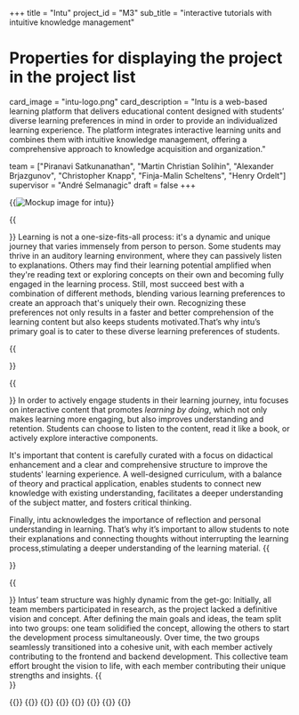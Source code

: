 +++
title = "Intu"
project_id = "M3"
sub_title = "interactive tutorials with intuitive knowledge management"


# Properties for displaying the project in the project list
card_image = "intu-logo.png"
card_description = "Intu is a web-based learning platform that delivers educational content designed with students’ diverse learning preferences in mind in order to provide an individualized learning experience. The platform integrates interactive learning units and combines them with intuitive knowledge management, offering a comprehensive approach to knowledge acquisition and organization." 

team = ["Piranavi Satkunanathan", "Martin Christian Solihin", "Alexander Brjazgunov", "Christopher Knapp", "Finja-Malin Scheltens", "Henry Ordelt"] 
supervisor = "André Selmanagic"
draft = false
+++

{{<image src="Intu-header.png" alt="Mockup image for intu">}}

{{<section title="Our Goal">}}
Learning is not a one-size-fits-all process: it's a dynamic and unique journey that varies immensely from person to person. Some students may thrive in an auditory learning environment, where they can passively listen to explanations. Others may find their learning potential amplified when they're reading text or exploring concepts on their own and becoming fully engaged in the learning process. Still, most succeed best with a combination of different methods, blending various learning preferences to create an approach that's uniquely their own. Recognizing these preferences not only results in a faster and better comprehension of the learning content but also keeps students motivated.That’s why intu’s primary goal is to cater to these diverse learning preferences of students.

{{</section>}}

{{<section title="Main Ideas">}}
In order to actively engage students in their learning journey, intu focuses on interactive content that promotes *learning by doing*, which not only makes learning more engaging, but also improves understanding and retention. Students can choose to listen to the content, read it like a book, or actively explore interactive components.

It's important that content is carefully curated with a focus on didactical enhancement and a clear and comprehensive structure to improve the students' learning experience.
 A well-designed curriculum, with a balance of theory and practical application, enables students to connect new knowledge with existing understanding, facilitates a deeper understanding of the subject matter, and fosters critical thinking.

Finally, intu acknowledges the importance of reflection and personal understanding in learning. That’s why it’s important to allow students to note their explanations and connecting thoughts without interrupting the learning process,stimulating a deeper understanding of the learning material.
{{</section>}} 

{{<section title="The Team">}}
Intus’ team structure was highly dynamic from the get-go: Initially, all team members participated in research, as the project lacked a definitive vision and concept. After defining the main goals and ideas, the team split into two groups: one team solidified the concept, allowing the others to start the development process simultaneously. Over time, the two groups seamlessly transitioned into a cohesive unit, with each member actively contributing to the frontend and backend development. This collective team effort brought the vision to life, with each member contributing their unique strengths and insights.
{{</section>}} 

{{<gallery>}}
{{<team-member image="Pira.jpg" name="Piranavi">}}
{{<team-member image="martin.jpeg" name="Martin">}}
{{<team-member image="Alex.jpeg" name="Alexander">}}
{{<team-member image="Chris.jpg" name="Christopher">}}
{{<team-member image="finja.jpg" name="Finja-Malin">}}
{{<team-member image="henry.png" name="Henry">}}
{{</gallery>}}

